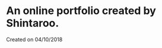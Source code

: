 An online portfolio created by Shintaroo.
======================================

Created on 04/10/2018
